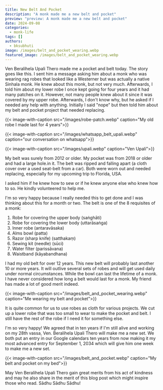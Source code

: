 ```yaml
---
title: New Belt And Pocket
description: "A monk made me a new belt and pocket"
preview: "preview: A monk made me a new belt and pocket"
date: 2024-09-08
categories: 
  - monk-life
tags: []
authors: 
  - bksubhuti
image: /images/belt_and_pocket_wearing.webp
featured_image: /images/belt_and_pocket_wearing.webp
---
```



Ven Beralihela Upali Thero made me a pocket and belt today. The story goes like this.  I sent him a message asking him about a monk who was wearing rag robes that looked like a Westerner but was actually a native Sinhala monk.  He knew about this monk, but not very much.  Afterwards, I told him about my lower robe I once kept going for four years and it had many patches on it.  However, not many people knew about it since it was covered by my upper robe.  Afterwards, I don't know why, but he asked if I needed any help with anything.  Initially I said "nope" but then told him about my belt and pocket project that needed replacing.


{{< image-with-caption src="/images/robe-patch.webp" caption="My old robe I made last for 4 years">}}

{{< image-with-caption src="/images/whatsapp_belt_upali.webp" caption="our conversation on whatsapp">}}



{{< image-with-caption src="/images/upali.webp" caption="Ven Upali">}}

 My belt was surely from 2012 or older.  My pocket was from 2018 or older and had a large hole.in it.  The belt was ripped and falling apart (a cloth cover over a used seat-belt from a car).  Both were worn out and needed replacing, especially for my upcoming trip to Florida, USA.  
 
 I asked him if he knew how to sew or if he knew anyone else who knew how to so.  He kindly volunteered to help me.

 I'm so very happy because I really needed this to get done and I was thinking about this for a month or two.  The belt is one of the 8 requisites of a monk:

1. Robe for covering the upper body (saṅghāti)
2. Robe for covering the lower body (uttarāsaṅga)
3. Inner robe (antaravāsaka)
4. Alms bowl (patta)
5. Razor (sharp knife) (satthakaṃ)
6. Sewing kit (needle) (sūci)
7. Water filter (parissāvana)
8. Waistband (kāyabandhana)

 
I had my old belt for over 12 years.  This new belt will probably last another 10 or more years.  It will outlive several sets of robes and will get used daily under normal circumstances.  While the bowl can last the lifetime of a monk.  I have never considered how long a belt would last for a monk.  My friend has made a lot of good merit indeed.

{{< image-with-caption src="/images/belt_and_pocket_wearing.webp" caption="Me wearing my belt and pocket">}}


It is quite common for us to use robes as cloth for various projects.  We cut up a lower robe that was too small to wear to make the pocket and belt.  I still have the rest of the robe if I need it for something else.  

I'm so very happy!  We agreed that in ten years if I'm still alive and working on my 28th vassa, Ven. Beralihela Upali Thero will make me a new set.  We both put an entry in our Google calendars ten years from now making it my most advanced entry for September 1, 2034 which will give him one week to make me a new set.

{{< image-with-caption src="/images/belt_and_pocket.webp" caption="My belt and pocket on my bed">}}



May Ven Beralihela Upali Thero gain great merits from his act of kindness and may he also share in the merit of this blog post which might inspire those who read.   Sādhu Sādhu Sādhu! 